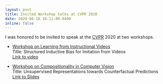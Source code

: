 ```yaml
---
layout: post
title: Invited Workshop talks at CVPR 2020
date: 2020-06-16 16:11:00-0400
inline: false
---
```


<!-- https://www.youtube.com/watch?v=pMQICyoRHn4&feature=youtu.be -->

I was honored to be invited to speak at the [CVPR](http://cvpr2020.thecvf.com/) 2020 at two workshops. 

- [Workshop on Learning from Instructional Videos](https://sites.google.com/view/wliv20/home)  
Title: Structured Inductive Bias for Imitation from Videos  
[Link to video](https://youtu.be/4Z99LbKM1b8)

- [Workshop on Compositionality in Computer Vision](http://ai.stanford.edu/~jingweij/cicv/)  
Title: Unsupervised Representations towards Counterfactual Predictions  
[Link to Slides](/assets/pdf/garg-composition-vision-cvprw20.pdf)